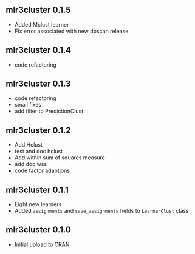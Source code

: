 ## mlr3cluster 0.1.5
* Added Mclust learner
* Fix error associated with new dbscan release

## mlr3cluster 0.1.4
* code refactoring

## mlr3cluster 0.1.3
* code refactoring
* small fixes
* add filter to PredictionClust

## mlr3cluster 0.1.2
* Add Hclust
* test and doc hclust
* Add within sum of squares measure
* add doc wss
* code factor adaptions


## mlr3cluster 0.1.1
*	Eight new learners
*	Added `assignments` and `save_assignments` fields to `LearnerClust` class
  
## mlr3cluster 0.1.0
*	Initial upload to CRAN
